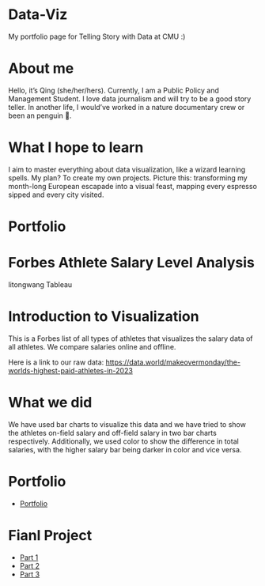 # Data-Viz
My portfolio page for Telling Story with Data at CMU :)

# About me
Hello, it’s Qing (she/her/hers). Currently, I am a Public Policy and Management Student.
I love data journalism and will try to be a good story teller.
In another life, I would’ve worked in a nature documentary crew or been an penguin 🐧.

# What I hope to learn
I aim to master everything about data visualization, like a wizard learning spells.
My plan? To create my own projects. Picture this: transforming my month-long European escapade into a visual feast, mapping every espresso sipped and every city visited.
# Portfolio

# Forbes Athlete Salary Level Analysis
litongwang Tableau
# Introduction to Visualization
This is a Forbes list of all types of athletes that visualizes the salary data of all athletes. We compare salaries online and offline. 

Here is a link to our raw data: https://data.world/makeovermonday/the-worlds-highest-paid-athletes-in-2023
# What we did
We have used bar charts to visualize this data and we have tried to show the athletes on-field salary and off-field salary in two bar charts respectively. Additionally, we used color to show the difference in total salaries, with the higher salary bar being darker in color and vice versa.
# Portfolio
* [Portfolio](/portfolio-main/README.md)

# Fianl Project
* [Part 1](/final-main/README1.md)
* [Part 2](/final-main/README2.md)
* [Part 3](/final-main/README3.md)